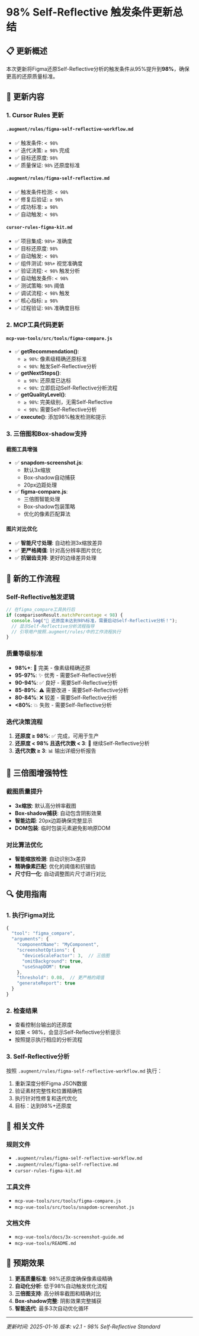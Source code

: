 # 98% Self-Reflective 触发条件更新总结

## 📋 更新概述

本次更新将Figma还原Self-Reflective分析的触发条件从95%提升到**98%**，确保更高的还原质量标准。

## 🔧 更新内容

### 1. Cursor Rules 更新

#### `.augment/rules/figma-self-reflective-workflow.md`
- ✅ 触发条件: `< 98%` 
- ✅ 迭代决策: `≥ 98%` 完成
- ✅ 目标还原度: `98%`
- ✅ 质量保证: `98%` 还原度标准

#### `.augment/rules/figma-self-reflective.md`
- ✅ 触发条件检测: `< 98%`
- ✅ 修复后验证: `≥ 98%`
- ✅ 成功标准: `≥ 98%`
- ✅ 自动触发: `< 98%`

#### `cursor-rules-figma-kit.md`
- ✅ 项目集成: `98%+` 准确度
- ✅ 目标还原度: `98%`
- ✅ 自动触发: `< 98%`
- ✅ 组件测试: `98%+` 视觉准确度
- ✅ 验证流程: `< 98%` 触发分析
- ✅ 自动触发条件: `< 98%`
- ✅ 测试策略: `98%` 阈值
- ✅ 调试流程: `< 98%` 触发
- ✅ 核心指标: `≥ 98%`
- ✅ 过程验证: `98%` 准确度目标

### 2. MCP工具代码更新

#### `mcp-vue-tools/src/tools/figma-compare.js`
- ✅ **getRecommendation()**: 
  - `≥ 98%`: 像素级精确还原标准
  - `< 98%`: 触发Self-Reflective分析
- ✅ **getNextSteps()**:
  - `≥ 98%`: 还原度已达标
  - `< 98%`: 立即启动Self-Reflective分析流程
- ✅ **getQualityLevel()**:
  - `≥ 98%`: 完美级别，无需Self-Reflective
  - `< 98%`: 需要Self-Reflective分析
- ✅ **execute()**: 添加98%触发检测和提示

### 3. 三倍图和Box-shadow支持

#### 截图工具增强
- ✅ **snapdom-screenshot.js**: 
  - 默认3x缩放
  - Box-shadow自动捕获
  - 20px边距处理
- ✅ **figma-compare.js**:
  - 三倍图智能处理
  - Box-shadow包装策略
  - 优化的像素匹配算法

#### 图片对比优化
- ✅ **智能尺寸处理**: 自动检测3x缩放差异
- ✅ **更严格阈值**: 针对高分辨率图片优化
- ✅ **抗锯齿支持**: 更好的边缘差异处理

## 🎯 新的工作流程

### Self-Reflective触发逻辑
```javascript
// 在figma_compare工具执行后
if (comparisonResult.matchPercentage < 98) {
  console.log("🚨 还原度未达到98%标准，需要启动Self-Reflective分析！");
  // 显示Self-Reflective分析流程指导
  // 引导用户按照.augment/rules/中的工作流程执行
}
```

### 质量等级标准
- **98%+**: 🎯 完美 - 像素级精确还原
- **95-97%**: ✨ 优秀 - 需要Self-Reflective分析
- **90-94%**: ✅ 良好 - 需要Self-Reflective分析
- **85-89%**: ⚠️ 需要改进 - 需要Self-Reflective分析
- **80-84%**: ❌ 较差 - 需要Self-Reflective分析
- **<80%**: 💥 失败 - 需要Self-Reflective分析

### 迭代决策流程
1. **还原度 ≥ 98%**: ✅ 完成，可用于生产
2. **还原度 < 98% 且迭代次数 < 3**: 🔄 继续Self-Reflective分析
3. **迭代次数 ≥ 3**: 📊 输出详细分析报告

## 📸 三倍图增强特性

### 截图质量提升
- **3x缩放**: 默认高分辨率截图
- **Box-shadow捕获**: 自动包含阴影效果
- **智能边距**: 20px边距确保完整显示
- **DOM包装**: 临时包装元素避免影响原DOM

### 对比算法优化
- **智能缩放检测**: 自动识别3x差异
- **精确像素匹配**: 优化的阈值和抗锯齿
- **尺寸归一化**: 自动调整图片尺寸进行对比

## 🔍 使用指南

### 1. 执行Figma对比
```javascript
{
  "tool": "figma_compare",
  "arguments": {
    "componentName": "MyComponent",
    "screenshotOptions": {
      "deviceScaleFactor": 3,  // 三倍图
      "omitBackground": true,
      "useSnapDOM": true
    },
    "threshold": 0.08,  // 更严格的阈值
    "generateReport": true
  }
}
```

### 2. 检查结果
- 查看控制台输出的还原度
- 如果 < 98%，会显示Self-Reflective分析提示
- 按照提示执行相应的分析流程

### 3. Self-Reflective分析
按照 `.augment/rules/figma-self-reflective-workflow.md` 执行：
1. 重新深度分析Figma JSON数据
2. 验证素材完整性和位置精确性
3. 执行针对性修复和迭代优化
4. 目标：达到98%+还原度

## 📁 相关文件

### 规则文件
- `.augment/rules/figma-self-reflective-workflow.md`
- `.augment/rules/figma-self-reflective.md`
- `cursor-rules-figma-kit.md`

### 工具文件
- `mcp-vue-tools/src/tools/figma-compare.js`
- `mcp-vue-tools/src/tools/snapdom-screenshot.js`

### 文档文件
- `mcp-vue-tools/docs/3x-screenshot-guide.md`
- `mcp-vue-tools/README.md`

## 🎉 预期效果

1. **更高质量标准**: 98%还原度确保像素级精确
2. **自动化分析**: 低于98%自动触发优化流程
3. **三倍图支持**: 高分辨率截图和精确对比
4. **Box-shadow完整**: 阴影效果完整捕获
5. **智能迭代**: 最多3次自动优化循环

---

*更新时间: 2025-01-16*
*版本: v2.1 - 98% Self-Reflective Standard*
